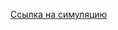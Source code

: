 [Ссылка на симуляцию](https://www.tinkercad.com/things/cq5zBv9CSlZ-h-bridge?sharecode=PuvhynfoVgWajpObnfLVmEACA5CLoRB6Rix65XCpRNw)
